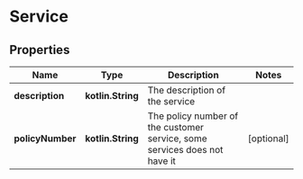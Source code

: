 
# Service

## Properties
Name | Type | Description | Notes
------------ | ------------- | ------------- | -------------
**description** | **kotlin.String** | The description of the service | 
**policyNumber** | **kotlin.String** | The policy number of the customer service, some services does not have it |  [optional]



